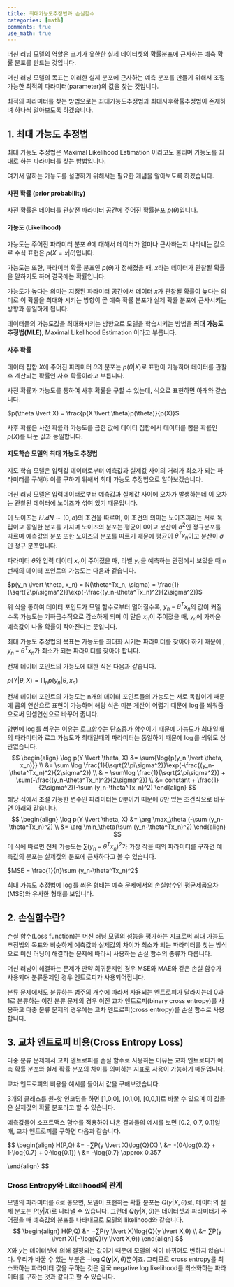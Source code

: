 ```yaml
---
title: 최대가능도추정법과 손실함수
categories: [math]
comments: true
use_math: true
---
```


머신 러닝 모델의 역할은 크기가 유한한 실제 데이터셋의 확률분포에 근사하는 예측 확률 분포를 만드는 것입니다.

머신 러닝 모델의 목표는 이러한 실제 분포에 근사하는 예측 분포를 만들기 위해서 조절 가능한 최적의 파라미터(parameter)의 값을 찾는 것입니다.

최적의 파라미터를 찾는 방법으로는 최대가능도추정법과 최대사후확률추정법이 존재하며 하나씩 알아보도록 하겠습니다.



## 1. 최대 가능도 추정법

최대 가능도 추정법은 Maximal Likelihood Estimation 이라고도 불리며 가능도를 최대로 하는 파라미터를 찾는 방법입니다.

여기서 말하는 가능도를 설명하기 위해서는 필요한 개념을 알아보도록 하겠습니다.

#### 사전 확률 (prior probability)

사전 확률은 데이터를 관찰전 파라미터 공간에 주어진 확률분포 $p(\theta)$입니다.

#### 가능도 (Likelihood)

가능도는 주어진 파라미터 분포 $\theta$​​에 대해서 데이터가 얼마나 근사하는지 나타내는 값으로 수식 표현은 $p(X=x \lvert \theta)$​​​입니다.

가능도는 또한, 파라미터 확률 분포인 $p(\theta)$가 정해졌을 때, $x$라는 데이터가 관찰될 확률을 말하기도 하며 결국에는 확률입니다.

가능도가 높다는 의미는 지정된 파라미터 공간에서 데이터 $x$가 관찰될 확률이 높다는 의미로 이 확률을 최대화 시키는 방향이 곧 예측 확률 분포가 실제 확률 분포에 근사시키는 방향과 동일하게 됩니다.

데이터들의 가능도값을 최대화시키는 방향으로 모델을 학습시키는 방법을 **최대 가능도 추정법(MLE)**, Maximal Likelihood Estimation 이라고 부릅니다.

#### 사후 확률

데이터 집합 $X$​에 주어진 파라미터 $\theta$​의 분포는 $p(\theta \vert X)$​로 표현이 가능하며 데이터를 관찰후 계산되는 확률인 사후 확률이라고 부릅니다.

사전 확률과 가능도를 통하여 사후 확률을 구할 수 있는데, 식으로 표현하면 아래와 같습니다.



$p(\theta \lvert X) = \frac{p(X \lvert \theta)p(\theta)}{p(X)}$​



사후 확률은 사전 확률과 가능도를 곱한 값에 데이터 집합에서 데이터를 뽑을 확률인 $p(X)$를 나눈 값과 동일합니다.

#### 지도학습 모델의 최대 가능도 추정법

지도 학습 모델은 입력값 데이터로부터 예측값과 실제값 사이의 거리가 최소가 되는 파라미터를 구해야 이를 구하기 위해서 최대 가능도 추정법으로 알아보겠습니다.

머신 러닝 모델은 입력데이터로부터 예측값과 실제값 사이에 오차가 발생하는데 이 오차는 관찰된 데이터에 노이즈가 섞여 있기 때문입니다. 

이 노이즈는 $i.i.d N\sim(0,\sigma)$​​​​의 조건을 따르며, 이 조건의 의미는 노이즈끼리는 서로 독립이고 동일한 분포를 가지며 노이즈의 분포는 평균이 $0$​​​이고 분산이 $\sigma^2$​​​​인 정규분포를 따르며 예측값의 분포 또한 노이즈의 분포를 따르기 때문에 평균이 $\theta^Tx_n$이고 분산이 $\sigma$인 정규 분포입니다.

파라미터 $\theta$​와 입력 데이터 $x_n$​이 주어졌을 때, 라벨 $y_n$​을 예측하는 관점에서 보았을 때  n번째의 데이터 포인트의 가능도는 다음과 같습니다.



$p(y_n \lvert \theta, x_n) = N(\theta^Tx_n, \sigma) = \frac{1}{\sqrt{2\pi\sigma^2}}\exp(-\frac{(y_n-\theta^Tx_n)^2}{2\sigma^2})$​



위 식을 통하여 데이터 포인트가 모델 함수로부터 멀어질수록, $y_n - \theta^Tx_n$​의 값이 커질수록 가능도는 기하급수적으로 감소하게 되며 이 말은 $x_n$이 주어졌을 때, $y_n$에 가까운 예측값이 나올 확률이 작아진다는 뜻입니다.

최대 가능도 추정법의 목표는 가능도를 최대화 시키는 파라미터를 찾아야 하기 때문에 , $y_n - \theta^Tx_n$가 최소가 되는 파라미터를 찾아야 합니다.

전체 데이터 포인트의 가능도에 대한 식은 다음과 같습니다.



$p(Y \lvert \theta, X) = \mathrm{\Pi}_n p(y_n \lvert \theta, x_n)$​ 



전체 데이터 포인트의 가능도는 n개의 데이터 포인트들의 가능도는 서로 독립이기 때문에 곱의 연산으로 표현이 가능하며 해당 식은 미분 계산이 어렵기 때문에 $\log$​​를 씌워줌으로써 덧셈연산으로 바꾸어 줍니다.

양변에 $\log$를 씌우는 이유는 로그함수는 단조증가 함수이기 때문에 가능도가 최대일때의 파라미터와 로그 가능도가 최대일때의 파라미터는 동일하기 때문에 $\log$를 씌워도 상관없습니다.
$$
\begin{align}
\log p(Y \lvert \theta, X) &= \sum{\log{p(y_n \lvert \theta, x_n)}} \\
&= \sum \log \frac{1}{\sqrt{2\pi\sigma^2}}\exp(-\frac{(y_n-\theta^Tx_n)^2}{2\sigma^2}) \\
& = \sum\log \frac{1}{\sqrt{2\pi\sigma^2}} + \sum(-\frac{(y_n-\theta^Tx_n)^2}{2\sigma^2}) \\
&= constant + \frac{1}{2\sigma^2}(-\sum (y_n-\theta^Tx_n)^2)
\end{align}
$$
해당 식에서 조절 가능한 변수인 파라미터는 $\theta$뿐이기 때문에 $\theta$만 있는 조건식으로 바꾸면 아래와 같습니다.
$$
\begin{align}
\log p(Y \lvert \theta, X) &= \arg \max_\theta (-\sum (y_n-\theta^Tx_n)^2) \\
&= \arg \min_\theta(\sum (y_n-\theta^Tx_n)^2)
\end{align}
$$
이 식에 따르면 전체 가능도는 $\sum (y_n-\theta^Tx_n)^2$​가 가장 작을 때의 파라미터를 구하면 예측값의 분포는 실제값의 분포에 근사하다고 볼 수 있습니다.



$MSE = \frac{1}{n}\sum (y_n-\theta^Tx_n)^2$



최대 가능도 추정법에 $\log$​를 씌운 형태는 예측 문제에서의 손실함수인 평균제곱오차(MSE)와 유사한 형태를 보입니다.



## 2. 손실함수란?

손실 함수(Loss function)는 머신 러닝 모델의 성능을 평가하는 지표로써 최대 가능도 추정법의 목표와 비슷하게 예측값과 실제값의 차이가 최소가 되는 파라미터를 찾는 방식으로 머신 러닝이 해결하는 문제에 따라서 사용하는 손실 함수의 종류가 다릅니다.

머신 러닝이 해결하는 문제가 만약 회귀문제인 경우 MSE와 MAE와 같은 손실 함수가 사용되며 분류문제인 경우 엔트로피가 사용되어집니다.

분류 문제에서도 분류하는 범주의 개수에 따라서 사용되는 엔트로피가 달라지는데 0과 1로 분류하는 이진 분류 문제의 경우 이진 교차 엔트로피(binary cross entropy)를 사용하고 다중 분류 문제의 경우에는 교차 엔트로피(cross entropy)를 손실 함수로 사용합니다.



## 3. 교차 엔트로피 비용(Cross Entropy Loss)

다중 분류 문제에서 교차 엔트로피를 손실 함수로 사용하는 이유는 교차 엔트로피가 예측 확률 분포와 실제 확률 분포의 차이를 의미하는 지표로 사용이 가능하기 때문입니다.

교차 엔트로피의 비용을 예시를 들어서 값을 구해보겠습니다.

3개의 클래스를 원-핫 인코딩을 하면 [1,0,0], [0,1,0], [0,0,1]로 바꿀 수 있으며 이 값들은 실제값의 확률 분포라고 할 수 있습니다.

예측값들이 소프트맥스 함수를 적용하여 나온 결과들의 예시를 보면 [0.2, 0.7, 0.1]일 때, 교차 엔트로피를 구하면 다음과 같습니다.


$$
\begin{align}
H(P,Q) &= −∑P(y \lvert X)\log{Q}(X) \\
&= -(0⋅\log{0.2} + 1⋅\log{0.7} + 0⋅\log{0.1}) \\
&= -\log{0.7} \approx 0.357

\end{align}
$$


### Cross Entropy와 Likelihood의 관계

모델의 파라미터를 $\theta$로 놓으면, 모델이 표현하는 확률 분포는 $Q(y \lvert X,θ)$로, 데이터의 실제 분포는 $P(y \lvert X)$로 나타낼 수 있습니다. 그런데 $Q(y \lvert X,θ)$는 데이터셋과 파라미터가 주어졌을 때 예측값의 분포를 나타내므로 모델의 likelihood와 같습니다.
$$
\begin{align}
H(P,Q) &= −∑P(y \lvert X)\log{Q}(y \lvert X,θ) \\
&= ∑P(y \lvert X)(−\log{Q}(y \lvert X,θ))
\end{align}
$$
$X$와 $y$는 데이터셋에 의해 결정되는 값이기 때문에 모델의 식이 바뀌어도 변하지 않습니다. 우리가 바꿀 수 있는 부분은 $-\log Q(\mathbf{y} \lvert X,\theta)$뿐이죠. 그러므로 cross entropy를 최소화하는 파라미터 값을 구하는 것은 결국 negative log likelihood를 최소화하는 파라미터를 구하는 것과 같다고 할 수 있습니다.



